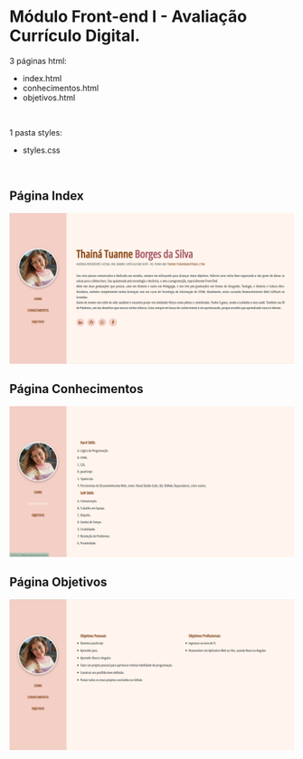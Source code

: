 <h1>Módulo Front-end I - Avaliação Currículo Digital.</h1>

3 páginas html:
- index.html
- conhecimentos.html
- objetivos.html

<br>

1 pasta styles: 
- styles.css

<br>

 <h2>Página Index</h2>
 <img src="assets/index.png" alt="index">
 
<br>
  <h2>Página Conhecimentos</h2>
  <img src="assets/conhecimentos.png" alt="conhecimentos">

  <br>
  
  <h2>Página Objetivos</h2>
  <img src="assets/objetivos.png" alt="objetivos">
